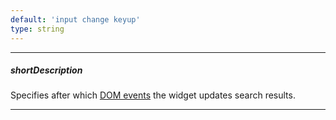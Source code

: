```yaml
---
default: 'input change keyup'
type: string
---
```

---
##### shortDescription
Specifies after which [DOM events](https://en.wikipedia.org/wiki/DOM_events#HTML_events) the widget updates search results.

---
